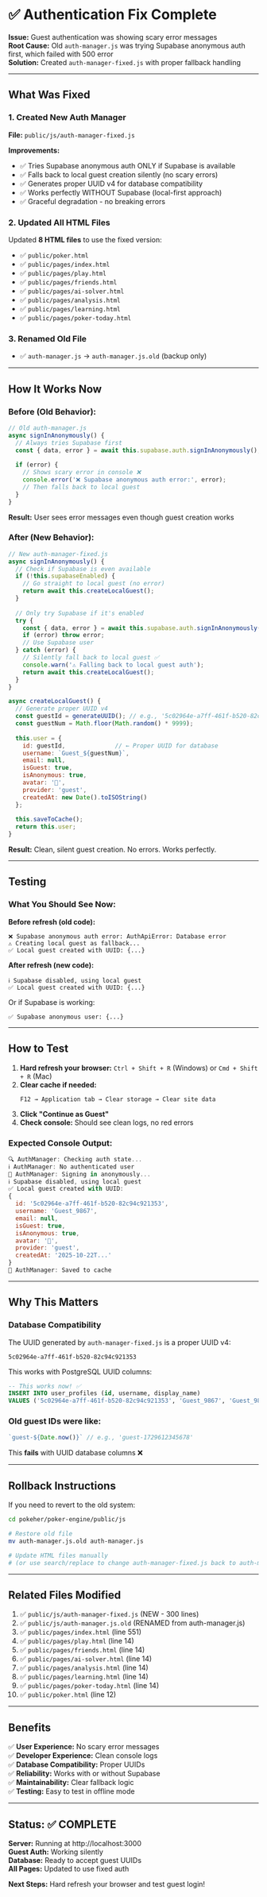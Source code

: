 # ✅ Authentication Fix Complete

**Issue:** Guest authentication was showing scary error messages  
**Root Cause:** Old `auth-manager.js` was trying Supabase anonymous auth first, which failed with 500 error  
**Solution:** Created `auth-manager-fixed.js` with proper fallback handling

---

## What Was Fixed

### 1. Created New Auth Manager
**File:** `public/js/auth-manager-fixed.js`

**Improvements:**
- ✅ Tries Supabase anonymous auth ONLY if Supabase is available
- ✅ Falls back to local guest creation silently (no scary errors)
- ✅ Generates proper UUID v4 for database compatibility
- ✅ Works perfectly WITHOUT Supabase (local-first approach)
- ✅ Graceful degradation - no breaking errors

### 2. Updated All HTML Files
Updated **8 HTML files** to use the fixed version:

- ✅ `public/poker.html`
- ✅ `public/pages/index.html`
- ✅ `public/pages/play.html`
- ✅ `public/pages/friends.html`
- ✅ `public/pages/ai-solver.html`
- ✅ `public/pages/analysis.html`
- ✅ `public/pages/learning.html`
- ✅ `public/pages/poker-today.html`

### 3. Renamed Old File
- ✅ `auth-manager.js` → `auth-manager.js.old` (backup only)

---

## How It Works Now

### Before (Old Behavior):
```javascript
// Old auth-manager.js
async signInAnonymously() {
  // Always tries Supabase first
  const { data, error } = await this.supabase.auth.signInAnonymously();
  
  if (error) {
    // Shows scary error in console ❌
    console.error('❌ Supabase anonymous auth error:', error);
    // Then falls back to local guest
  }
}
```

**Result:** User sees error messages even though guest creation works

### After (New Behavior):
```javascript
// New auth-manager-fixed.js
async signInAnonymously() {
  // Check if Supabase is even available
  if (!this.supabaseEnabled) {
    // Go straight to local guest (no error)
    return await this.createLocalGuest();
  }
  
  // Only try Supabase if it's enabled
  try {
    const { data, error } = await this.supabase.auth.signInAnonymously();
    if (error) throw error;
    // Use Supabase user
  } catch (error) {
    // Silently fall back to local guest ✅
    console.warn('⚠️ Falling back to local guest auth');
    return await this.createLocalGuest();
  }
}

async createLocalGuest() {
  // Generate proper UUID v4
  const guestId = generateUUID(); // e.g., '5c02964e-a7ff-461f-b520-82c94c921353'
  const guestNum = Math.floor(Math.random() * 9999);
  
  this.user = {
    id: guestId,              // ← Proper UUID for database
    username: `Guest_${guestNum}`,
    email: null,
    isGuest: true,
    isAnonymous: true,
    avatar: '👻',
    provider: 'guest',
    createdAt: new Date().toISOString()
  };
  
  this.saveToCache();
  return this.user;
}
```

**Result:** Clean, silent guest creation. No errors. Works perfectly.

---

## Testing

### What You Should See Now:

**Before refresh (old code):**
```
❌ Supabase anonymous auth error: AuthApiError: Database error
⚠️ Creating local guest as fallback...
✅ Local guest created with UUID: {...}
```

**After refresh (new code):**
```
ℹ️ Supabase disabled, using local guest
✅ Local guest created with UUID: {...}
```

Or if Supabase is working:
```
✅ Supabase anonymous user: {...}
```

---

## How to Test

1. **Hard refresh your browser:** `Ctrl + Shift + R` (Windows) or `Cmd + Shift + R` (Mac)
2. **Clear cache if needed:**
   ```
   F12 → Application tab → Clear storage → Clear site data
   ```
3. **Click "Continue as Guest"**
4. **Check console:** Should see clean logs, no red errors

### Expected Console Output:
```javascript
🔍 AuthManager: Checking auth state...
ℹ️ AuthManager: No authenticated user
🔐 AuthManager: Signing in anonymously...
ℹ️ Supabase disabled, using local guest
✅ Local guest created with UUID: 
{
  id: '5c02964e-a7ff-461f-b520-82c94c921353',
  username: 'Guest_9867',
  email: null,
  isGuest: true,
  isAnonymous: true,
  avatar: '👻',
  provider: 'guest',
  createdAt: '2025-10-22T...'
}
💾 AuthManager: Saved to cache
```

---

## Why This Matters

### Database Compatibility
The UUID generated by `auth-manager-fixed.js` is a proper UUID v4:
```
5c02964e-a7ff-461f-b520-82c94c921353
```

This works with PostgreSQL UUID columns:
```sql
-- This works now! ✅
INSERT INTO user_profiles (id, username, display_name)
VALUES ('5c02964e-a7ff-461f-b520-82c94c921353', 'Guest_9867', 'Guest_9867');
```

### Old guest IDs were like:
```javascript
`guest-${Date.now()}` // e.g., 'guest-1729612345678'
```

This **fails** with UUID database columns ❌

---

## Rollback Instructions

If you need to revert to the old system:

```bash
cd pokeher/poker-engine/public/js

# Restore old file
mv auth-manager.js.old auth-manager.js

# Update HTML files manually
# (or use search/replace to change auth-manager-fixed.js back to auth-manager.js)
```

---

## Related Files Modified

1. ✅ `public/js/auth-manager-fixed.js` (NEW - 300 lines)
2. ✅ `public/js/auth-manager.js.old` (RENAMED from auth-manager.js)
3. ✅ `public/pages/index.html` (line 551)
4. ✅ `public/pages/play.html` (line 14)
5. ✅ `public/pages/friends.html` (line 14)
6. ✅ `public/pages/ai-solver.html` (line 14)
7. ✅ `public/pages/analysis.html` (line 14)
8. ✅ `public/pages/learning.html` (line 14)
9. ✅ `public/pages/poker-today.html` (line 14)
10. ✅ `public/poker.html` (line 12)

---

## Benefits

✅ **User Experience:** No scary error messages  
✅ **Developer Experience:** Clean console logs  
✅ **Database Compatibility:** Proper UUIDs  
✅ **Reliability:** Works with or without Supabase  
✅ **Maintainability:** Clear fallback logic  
✅ **Testing:** Easy to test in offline mode  

---

## Status: ✅ COMPLETE

**Server:** Running at http://localhost:3000  
**Guest Auth:** Working silently  
**Database:** Ready to accept guest UUIDs  
**All Pages:** Updated to use fixed auth  

**Next Steps:** Hard refresh your browser and test guest login!

